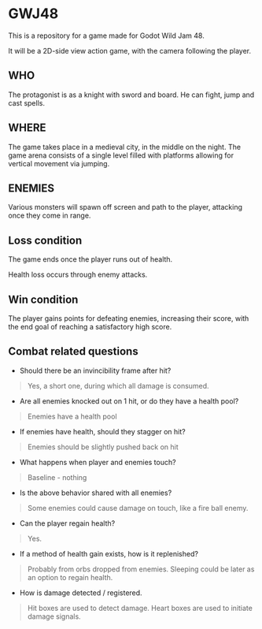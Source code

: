 # GWJ48

This is a repository for a game made for Godot Wild Jam 48.

It will be a 2D-side view action game, with the camera following the player.

## WHO

The protagonist is as a knight with sword and board. He can fight, jump and cast spells.

## WHERE

The game takes place in a medieval city, in the middle on the night. The game arena consists of a single level filled with platforms allowing for vertical movement via jumping.

## ENEMIES

Various monsters will spawn off screen and path to the player, attacking once they come in range.

## Loss condition

The game ends once the player runs out of health.

Health loss occurs through enemy attacks.

## Win condition

The player gains points for defeating enemies, increasing their score, with the end goal of reaching a satisfactory high score.

## Combat related questions

- Should there be an invincibility frame after hit?
> Yes, a short one, during which all damage is consumed.
- Are all enemies knocked out on 1 hit, or do they have a health pool?
> Enemies have a health pool
- If enemies have health, should they stagger on hit?
> Enemies should be slightly pushed back on hit
- What happens when player and enemies touch?
> Baseline - nothing
- Is the above behavior shared with all enemies?
> Some enemies could cause damage on touch, like a fire ball enemy.
- Can the player regain health?
> Yes.
- If a method of health gain exists, how is it replenished?
> Probably from orbs dropped from enemies. Sleeping could be later as an option to regain health.
- How is damage detected / registered.
> Hit boxes are used to detect damage. Heart boxes are used to initiate damage signals.
